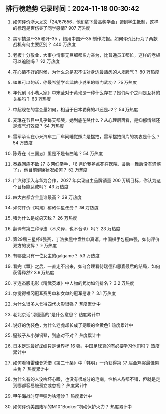 
## 排行榜趋势 记录时间：2024-11-18 00:30:42
  
  1. 如何评价浙大发文「24/67656，他们拿下最高奖学金」遭到学生抵制，这样的标题是否伤害了同学感情? 907 万热度
    
  2. 美军搞混F-35 和歼-35 ，错用中国歼-35 制作海报。如何评价此行为？两款战机有何主要区别？ 440 万热度
    
  3. 老板十分敬业，大事小情事无巨细都亲力亲为，比普通员工都忙，这样的老板可以追随吗？ 92 万热度
    
  4. 在心情不好的时候，为什么总是忍不住对身边最熟悉的人发脾气？ 80 万热度
    
  5. 如果可以的话，你最希望学会武侠小说里的哪门武功？ 75 万热度
    
  6. 年代剧《小巷人家》中宋莹对于黄玲是一种什么存在？她们两个之间是互补的关系吗？ 63 万热度
    
  7. 中超现在的含金量如何，相当于日本联赛的J1还是J2？ 54 万热度
    
  8. 麦琳在节目中几乎每天都哭，她到底在哭什么？从心理层面看，是抑郁情绪还是煤气灯效应？ 54 万热度
    
  9. 雷军承认在小米汽车工厂车间睡觉照片是摆拍，雷军摆拍照片的初衷是什么？ 54 万热度
    
  10. 陈寿在《三国志》里是不是有曲笔？ 54 万热度
    
  11. 泰森回应不敌 27 岁网红拳手，「6 月份我差点死在医院，最后一舞后没有遗憾了」，他目前健康状况如何？ 52 万热度
    
  12. 广汽称深入与华为合作，2027 年实现自主品牌销量 200 万辆目标，你认为这个目标能达成吗？ 43 万热度
    
  13. 四大古都含金量谁最高？ 39 万热度
    
  14. 如何评价《鸣潮》椿的伴星任务？ 36 万热度
    
  15. 猪为什么是蛇的天敌？ 26 万热度
    
  16. 翻译有第三种译法（不义译，也不音译）吗？ 23 万热度
    
  17. 第29届三星杯8强赛，丁浩执黑中盘胜申真谞，中国棋手包揽四强，如何评价双方的发挥？ 9 万热度
    
  18. 有哪些只有一位女主的galgame？ 5.3 万热度
    
  19. 看完《飘》之后，一直走不出来，如何合理看待瑞德和思嘉最后的结局，如何获得释然? 3.6 万热度
    
  20. 李连杰版电影《精武英雄》中人物的武功如何排名？ 3.2 万热度
    
  21. 你觉得福冈冠军赛男单和女单的冠军是谁？ 3.1 万热度
    
  22. 为什么很多人觉得四代火影很强？ 热度累计中
    
  23. 老北京话“沏壶高的”是什么意思？ 热度累计中
    
  24. 说好的伪装色，为什么老虎却长成了亮眼的金黄色? 热度累计中
    
  25. 逼孩子从小弹钢琴，到底对不对？ 热度累计中
    
  26. 日本足球最好成绩只是世界杯 16 强，中国足球真的有必要学习他们吗？ 热度累计中
    
  27. 如何看待雷佳音凭借《第二十条》中「韩明」一角获得第 37 届金鸡奖最佳男主角？ 热度累计中
    
  28. 为什么有的人没啥坏心眼，也没有很减分的毛病，性格人品都不错，但就是走到哪都容易被孤立或忽视？ 热度累计中
    
  29. 甲午海战时穿甲弹为啥灌沙？ 热度累计中
    
  30. 如何评价美国陆军的M10"Booker"机动保护火力？ 热度累计中
    